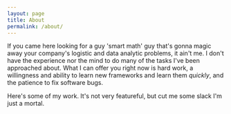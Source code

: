 ```yaml
---
layout: page
title: About
permalink: /about/
---
```


If you came here looking for a guy 'smart math' guy that's gonna magic away your
company's logistic and data analytic problems, it ain't me. I don't have the
experience nor the mind to do many of the tasks I've been approached about. What
I can offer you right now is hard work, a willingness and ability to learn new
frameworks and learn them _quickly_, and the patience to fix software bugs.

Here's some of my work. It's not very featureful, but cut me some slack I'm just
a mortal.
